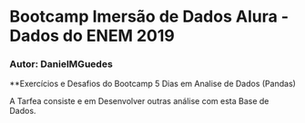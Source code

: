 # Bootcamp Imersão de Dados Alura - Dados do ENEM 2019

### Autor: DanielMGuedes

**Exercícios e Desafios do Bootcamp 5 Dias em Analise de Dados (Pandas)

A Tarfea consiste e em Desenvolver outras análise  com esta Base de Dados.

